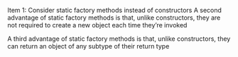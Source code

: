 Item 1: Consider static factory methods instead of constructors
A second advantage of static factory methods is that, unlike constructors,
they are not required to create a new object each time they’re invoked

A third advantage of static factory methods is that, unlike constructors,
they can return an object of any subtype of their return type